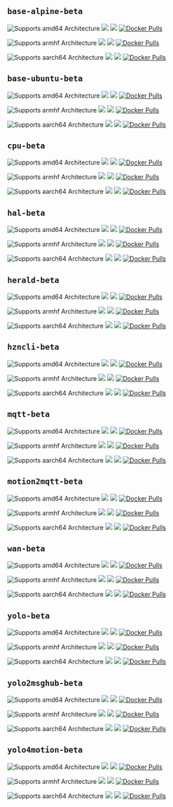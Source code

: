 ## `base-alpine-beta`

![Supports amd64 Architecture][amd64-shield]
[![](https://images.microbadger.com/badges/image/dcmartin/amd64_com.github.dcmartin.open-horizon.base-alpine-beta.svg)](https://microbadger.com/images/dcmartin/amd64_com.github.dcmartin.open-horizon.base-alpine-beta "Get your own image badge on microbadger.com")
[![](https://images.microbadger.com/badges/version/dcmartin/amd64_com.github.dcmartin.open-horizon.base-alpine-beta.svg)](https://microbadger.com/images/dcmartin/amd64_com.github.dcmartin.open-horizon.base-alpine-beta "Get your own version badge on microbadger.com")
[![Docker Pulls][pulls-amd64]][docker-amd64]

![Supports armhf Architecture][arm-shield]
[![](https://images.microbadger.com/badges/image/dcmartin/arm_com.github.dcmartin.open-horizon.base-alpine-beta.svg)](https://microbadger.com/images/dcmartin/arm_com.github.dcmartin.open-horizon.base-alpine-beta "Get your own image badge on microbadger.com")
[![](https://images.microbadger.com/badges/version/dcmartin/arm_com.github.dcmartin.open-horizon.base-alpine-beta.svg)](https://microbadger.com/images/dcmartin/arm_com.github.dcmartin.open-horizon.base-alpine-beta "Get your own version badge on microbadger.com")
[![Docker Pulls][pulls-arm]][docker-arm]

![Supports aarch64 Architecture][arm64-shield]
[![](https://images.microbadger.com/badges/image/dcmartin/arm64_com.github.dcmartin.open-horizon.base-alpine-beta.svg)](https://microbadger.com/images/dcmartin/arm64_com.github.dcmartin.open-horizon.base-alpine-beta "Get your own image badge on microbadger.com")
[![](https://images.microbadger.com/badges/version/dcmartin/arm64_com.github.dcmartin.open-horizon.base-alpine-beta.svg)](https://microbadger.com/images/dcmartin/arm64_com.github.dcmartin.open-horizon.base-alpine-beta "Get your own version badge on microbadger.com")
[![Docker Pulls][pulls-arm64]][docker-arm64]

[docker-amd64]: https://hub.docker.com/r/dcmartin/amd64_com.github.dcmartin.open-horizon.base-alpine-beta
[pulls-amd64]: https://img.shields.io/docker/pulls/dcmartin/amd64_com.github.dcmartin.open-horizon.base-alpine-beta.svg
[docker-arm]: https://hub.docker.com/r/dcmartin/arm_com.github.dcmartin.open-horizon.base-alpine-beta
[pulls-arm]: https://img.shields.io/docker/pulls/dcmartin/arm_com.github.dcmartin.open-horizon.base-alpine-beta.svg
[docker-arm64]: https://hub.docker.com/r/dcmartin/arm64_com.github.dcmartin.open-horizon.base-alpine-beta
[pulls-arm64]: https://img.shields.io/docker/pulls/dcmartin/arm64_com.github.dcmartin.open-horizon.base-alpine-beta.svg

## `base-ubuntu-beta`

![Supports amd64 Architecture][amd64-shield]
[![](https://images.microbadger.com/badges/image/dcmartin/amd64_com.github.dcmartin.open-horizon.base-ubuntu-beta.svg)](https://microbadger.com/images/dcmartin/amd64_com.github.dcmartin.open-horizon.base-ubuntu-beta "Get your own image badge on microbadger.com")
[![](https://images.microbadger.com/badges/version/dcmartin/amd64_com.github.dcmartin.open-horizon.base-ubuntu-beta.svg)](https://microbadger.com/images/dcmartin/amd64_com.github.dcmartin.open-horizon.base-ubuntu-beta "Get your own version badge on microbadger.com")
[![Docker Pulls][pulls-amd64]][docker-amd64]

![Supports armhf Architecture][arm-shield]
[![](https://images.microbadger.com/badges/image/dcmartin/arm_com.github.dcmartin.open-horizon.base-ubuntu-beta.svg)](https://microbadger.com/images/dcmartin/arm_com.github.dcmartin.open-horizon.base-ubuntu-beta "Get your own image badge on microbadger.com")
[![](https://images.microbadger.com/badges/version/dcmartin/arm_com.github.dcmartin.open-horizon.base-ubuntu-beta.svg)](https://microbadger.com/images/dcmartin/arm_com.github.dcmartin.open-horizon.base-ubuntu-beta "Get your own version badge on microbadger.com")
[![Docker Pulls][pulls-arm]][docker-arm]

![Supports aarch64 Architecture][arm64-shield]
[![](https://images.microbadger.com/badges/image/dcmartin/arm64_com.github.dcmartin.open-horizon.base-ubuntu-beta.svg)](https://microbadger.com/images/dcmartin/arm64_com.github.dcmartin.open-horizon.base-ubuntu-beta "Get your own image badge on microbadger.com")
[![](https://images.microbadger.com/badges/version/dcmartin/arm64_com.github.dcmartin.open-horizon.base-ubuntu-beta.svg)](https://microbadger.com/images/dcmartin/arm64_com.github.dcmartin.open-horizon.base-ubuntu-beta "Get your own version badge on microbadger.com")
[![Docker Pulls][pulls-arm64]][docker-arm64]

[docker-amd64]: https://hub.docker.com/r/dcmartin/amd64_com.github.dcmartin.open-horizon.base-ubuntu-beta
[pulls-amd64]: https://img.shields.io/docker/pulls/dcmartin/amd64_com.github.dcmartin.open-horizon.base-ubuntu-beta.svg
[docker-arm]: https://hub.docker.com/r/dcmartin/arm_com.github.dcmartin.open-horizon.base-ubuntu-beta
[pulls-arm]: https://img.shields.io/docker/pulls/dcmartin/arm_com.github.dcmartin.open-horizon.base-ubuntu-beta.svg
[docker-arm64]: https://hub.docker.com/r/dcmartin/arm64_com.github.dcmartin.open-horizon.base-ubuntu-beta
[pulls-arm64]: https://img.shields.io/docker/pulls/dcmartin/arm64_com.github.dcmartin.open-horizon.base-ubuntu-beta.svg

## `cpu-beta`

![Supports amd64 Architecture][amd64-shield]
[![](https://images.microbadger.com/badges/image/dcmartin/amd64_com.github.dcmartin.open-horizon.cpu-beta.svg)](https://microbadger.com/images/dcmartin/amd64_com.github.dcmartin.open-horizon.cpu-beta "Get your own image badge on microbadger.com")
[![](https://images.microbadger.com/badges/version/dcmartin/amd64_com.github.dcmartin.open-horizon.cpu-beta.svg)](https://microbadger.com/images/dcmartin/amd64_com.github.dcmartin.open-horizon.cpu-beta "Get your own version badge on microbadger.com")
[![Docker Pulls][pulls-amd64]][docker-amd64]

![Supports armhf Architecture][arm-shield]
[![](https://images.microbadger.com/badges/image/dcmartin/arm_com.github.dcmartin.open-horizon.cpu-beta.svg)](https://microbadger.com/images/dcmartin/arm_com.github.dcmartin.open-horizon.cpu-beta "Get your own image badge on microbadger.com")
[![](https://images.microbadger.com/badges/version/dcmartin/arm_com.github.dcmartin.open-horizon.cpu-beta.svg)](https://microbadger.com/images/dcmartin/arm_com.github.dcmartin.open-horizon.cpu-beta "Get your own version badge on microbadger.com")
[![Docker Pulls][pulls-arm]][docker-arm]

![Supports aarch64 Architecture][arm64-shield]
[![](https://images.microbadger.com/badges/image/dcmartin/arm64_com.github.dcmartin.open-horizon.cpu-beta.svg)](https://microbadger.com/images/dcmartin/arm64_com.github.dcmartin.open-horizon.cpu-beta "Get your own image badge on microbadger.com")
[![](https://images.microbadger.com/badges/version/dcmartin/arm64_com.github.dcmartin.open-horizon.cpu-beta.svg)](https://microbadger.com/images/dcmartin/arm64_com.github.dcmartin.open-horizon.cpu-beta "Get your own version badge on microbadger.com")
[![Docker Pulls][pulls-arm64]][docker-arm64]

[docker-amd64]: https://hub.docker.com/r/dcmartin/amd64_com.github.dcmartin.open-horizon.cpu-beta
[pulls-amd64]: https://img.shields.io/docker/pulls/dcmartin/amd64_com.github.dcmartin.open-horizon.cpu-beta.svg
[docker-arm]: https://hub.docker.com/r/dcmartin/arm_com.github.dcmartin.open-horizon.cpu-beta
[pulls-arm]: https://img.shields.io/docker/pulls/dcmartin/arm_com.github.dcmartin.open-horizon.cpu-beta.svg
[docker-arm64]: https://hub.docker.com/r/dcmartin/arm64_com.github.dcmartin.open-horizon.cpu-beta
[pulls-arm64]: https://img.shields.io/docker/pulls/dcmartin/arm64_com.github.dcmartin.open-horizon.cpu-beta.svg

## `hal-beta`

![Supports amd64 Architecture][amd64-shield]
[![](https://images.microbadger.com/badges/image/dcmartin/amd64_com.github.dcmartin.open-horizon.hal-beta.svg)](https://microbadger.com/images/dcmartin/amd64_com.github.dcmartin.open-horizon.hal-beta "Get your own image badge on microbadger.com")
[![](https://images.microbadger.com/badges/version/dcmartin/amd64_com.github.dcmartin.open-horizon.hal-beta.svg)](https://microbadger.com/images/dcmartin/amd64_com.github.dcmartin.open-horizon.hal-beta "Get your own version badge on microbadger.com")
[![Docker Pulls][pulls-amd64]][docker-amd64]

![Supports armhf Architecture][arm-shield]
[![](https://images.microbadger.com/badges/image/dcmartin/arm_com.github.dcmartin.open-horizon.hal-beta.svg)](https://microbadger.com/images/dcmartin/arm_com.github.dcmartin.open-horizon.hal-beta "Get your own image badge on microbadger.com")
[![](https://images.microbadger.com/badges/version/dcmartin/arm_com.github.dcmartin.open-horizon.hal-beta.svg)](https://microbadger.com/images/dcmartin/arm_com.github.dcmartin.open-horizon.hal-beta "Get your own version badge on microbadger.com")
[![Docker Pulls][pulls-arm]][docker-arm]

![Supports aarch64 Architecture][arm64-shield]
[![](https://images.microbadger.com/badges/image/dcmartin/arm64_com.github.dcmartin.open-horizon.hal-beta.svg)](https://microbadger.com/images/dcmartin/arm64_com.github.dcmartin.open-horizon.hal-beta "Get your own image badge on microbadger.com")
[![](https://images.microbadger.com/badges/version/dcmartin/arm64_com.github.dcmartin.open-horizon.hal-beta.svg)](https://microbadger.com/images/dcmartin/arm64_com.github.dcmartin.open-horizon.hal-beta "Get your own version badge on microbadger.com")
[![Docker Pulls][pulls-arm64]][docker-arm64]

[docker-amd64]: https://hub.docker.com/r/dcmartin/amd64_com.github.dcmartin.open-horizon.hal-beta
[pulls-amd64]: https://img.shields.io/docker/pulls/dcmartin/amd64_com.github.dcmartin.open-horizon.hal-beta.svg
[docker-arm]: https://hub.docker.com/r/dcmartin/arm_com.github.dcmartin.open-horizon.hal-beta
[pulls-arm]: https://img.shields.io/docker/pulls/dcmartin/arm_com.github.dcmartin.open-horizon.hal-beta.svg
[docker-arm64]: https://hub.docker.com/r/dcmartin/arm64_com.github.dcmartin.open-horizon.hal-beta
[pulls-arm64]: https://img.shields.io/docker/pulls/dcmartin/arm64_com.github.dcmartin.open-horizon.hal-beta.svg

## `herald-beta`

![Supports amd64 Architecture][amd64-shield]
[![](https://images.microbadger.com/badges/image/dcmartin/amd64_com.github.dcmartin.open-horizon.herald-beta.svg)](https://microbadger.com/images/dcmartin/amd64_com.github.dcmartin.open-horizon.herald-beta "Get your own image badge on microbadger.com")
[![](https://images.microbadger.com/badges/version/dcmartin/amd64_com.github.dcmartin.open-horizon.herald-beta.svg)](https://microbadger.com/images/dcmartin/amd64_com.github.dcmartin.open-horizon.herald-beta "Get your own version badge on microbadger.com")
[![Docker Pulls][pulls-amd64]][docker-amd64]

![Supports armhf Architecture][arm-shield]
[![](https://images.microbadger.com/badges/image/dcmartin/arm_com.github.dcmartin.open-horizon.herald-beta.svg)](https://microbadger.com/images/dcmartin/arm_com.github.dcmartin.open-horizon.herald-beta "Get your own image badge on microbadger.com")
[![](https://images.microbadger.com/badges/version/dcmartin/arm_com.github.dcmartin.open-horizon.herald-beta.svg)](https://microbadger.com/images/dcmartin/arm_com.github.dcmartin.open-horizon.herald-beta "Get your own version badge on microbadger.com")
[![Docker Pulls][pulls-arm]][docker-arm]

![Supports aarch64 Architecture][arm64-shield]
[![](https://images.microbadger.com/badges/image/dcmartin/arm64_com.github.dcmartin.open-horizon.herald-beta.svg)](https://microbadger.com/images/dcmartin/arm64_com.github.dcmartin.open-horizon.herald-beta "Get your own image badge on microbadger.com")
[![](https://images.microbadger.com/badges/version/dcmartin/arm64_com.github.dcmartin.open-horizon.herald-beta.svg)](https://microbadger.com/images/dcmartin/arm64_com.github.dcmartin.open-horizon.herald-beta "Get your own version badge on microbadger.com")
[![Docker Pulls][pulls-arm64]][docker-arm64]

[docker-amd64]: https://hub.docker.com/r/dcmartin/amd64_com.github.dcmartin.open-horizon.herald-beta
[pulls-amd64]: https://img.shields.io/docker/pulls/dcmartin/amd64_com.github.dcmartin.open-horizon.herald-beta.svg
[docker-arm]: https://hub.docker.com/r/dcmartin/arm_com.github.dcmartin.open-horizon.herald-beta
[pulls-arm]: https://img.shields.io/docker/pulls/dcmartin/arm_com.github.dcmartin.open-horizon.herald-beta.svg
[docker-arm64]: https://hub.docker.com/r/dcmartin/arm64_com.github.dcmartin.open-horizon.herald-beta
[pulls-arm64]: https://img.shields.io/docker/pulls/dcmartin/arm64_com.github.dcmartin.open-horizon.herald-beta.svg

## `hzncli-beta`

![Supports amd64 Architecture][amd64-shield]
[![](https://images.microbadger.com/badges/image/dcmartin/amd64_com.github.dcmartin.open-horizon.hzncli-beta.svg)](https://microbadger.com/images/dcmartin/amd64_com.github.dcmartin.open-horizon.hzncli-beta "Get your own image badge on microbadger.com")
[![](https://images.microbadger.com/badges/version/dcmartin/amd64_com.github.dcmartin.open-horizon.hzncli-beta.svg)](https://microbadger.com/images/dcmartin/amd64_com.github.dcmartin.open-horizon.hzncli-beta "Get your own version badge on microbadger.com")
[![Docker Pulls][pulls-amd64]][docker-amd64]

![Supports armhf Architecture][arm-shield]
[![](https://images.microbadger.com/badges/image/dcmartin/arm_com.github.dcmartin.open-horizon.hzncli-beta.svg)](https://microbadger.com/images/dcmartin/arm_com.github.dcmartin.open-horizon.hzncli-beta "Get your own image badge on microbadger.com")
[![](https://images.microbadger.com/badges/version/dcmartin/arm_com.github.dcmartin.open-horizon.hzncli-beta.svg)](https://microbadger.com/images/dcmartin/arm_com.github.dcmartin.open-horizon.hzncli-beta "Get your own version badge on microbadger.com")
[![Docker Pulls][pulls-arm]][docker-arm]

![Supports aarch64 Architecture][arm64-shield]
[![](https://images.microbadger.com/badges/image/dcmartin/arm64_com.github.dcmartin.open-horizon.hzncli-beta.svg)](https://microbadger.com/images/dcmartin/arm64_com.github.dcmartin.open-horizon.hzncli-beta "Get your own image badge on microbadger.com")
[![](https://images.microbadger.com/badges/version/dcmartin/arm64_com.github.dcmartin.open-horizon.hzncli-beta.svg)](https://microbadger.com/images/dcmartin/arm64_com.github.dcmartin.open-horizon.hzncli-beta "Get your own version badge on microbadger.com")
[![Docker Pulls][pulls-arm64]][docker-arm64]

[docker-amd64]: https://hub.docker.com/r/dcmartin/amd64_com.github.dcmartin.open-horizon.hzncli-beta
[pulls-amd64]: https://img.shields.io/docker/pulls/dcmartin/amd64_com.github.dcmartin.open-horizon.hzncli-beta.svg
[docker-arm]: https://hub.docker.com/r/dcmartin/arm_com.github.dcmartin.open-horizon.hzncli-beta
[pulls-arm]: https://img.shields.io/docker/pulls/dcmartin/arm_com.github.dcmartin.open-horizon.hzncli-beta.svg
[docker-arm64]: https://hub.docker.com/r/dcmartin/arm64_com.github.dcmartin.open-horizon.hzncli-beta
[pulls-arm64]: https://img.shields.io/docker/pulls/dcmartin/arm64_com.github.dcmartin.open-horizon.hzncli-beta.svg

## `mqtt-beta`

![Supports amd64 Architecture][amd64-shield]
[![](https://images.microbadger.com/badges/image/dcmartin/amd64_com.github.dcmartin.open-horizon.mqtt-beta.svg)](https://microbadger.com/images/dcmartin/amd64_com.github.dcmartin.open-horizon.mqtt-beta "Get your own image badge on microbadger.com")
[![](https://images.microbadger.com/badges/version/dcmartin/amd64_com.github.dcmartin.open-horizon.mqtt-beta.svg)](https://microbadger.com/images/dcmartin/amd64_com.github.dcmartin.open-horizon.mqtt-beta "Get your own version badge on microbadger.com")
[![Docker Pulls][pulls-amd64]][docker-amd64]

![Supports armhf Architecture][arm-shield]
[![](https://images.microbadger.com/badges/image/dcmartin/arm_com.github.dcmartin.open-horizon.mqtt-beta.svg)](https://microbadger.com/images/dcmartin/arm_com.github.dcmartin.open-horizon.mqtt-beta "Get your own image badge on microbadger.com")
[![](https://images.microbadger.com/badges/version/dcmartin/arm_com.github.dcmartin.open-horizon.mqtt-beta.svg)](https://microbadger.com/images/dcmartin/arm_com.github.dcmartin.open-horizon.mqtt-beta "Get your own version badge on microbadger.com")
[![Docker Pulls][pulls-arm]][docker-arm]

![Supports aarch64 Architecture][arm64-shield]
[![](https://images.microbadger.com/badges/image/dcmartin/arm64_com.github.dcmartin.open-horizon.mqtt-beta.svg)](https://microbadger.com/images/dcmartin/arm64_com.github.dcmartin.open-horizon.mqtt-beta "Get your own image badge on microbadger.com")
[![](https://images.microbadger.com/badges/version/dcmartin/arm64_com.github.dcmartin.open-horizon.mqtt-beta.svg)](https://microbadger.com/images/dcmartin/arm64_com.github.dcmartin.open-horizon.mqtt-beta "Get your own version badge on microbadger.com")
[![Docker Pulls][pulls-arm64]][docker-arm64]

[docker-amd64]: https://hub.docker.com/r/dcmartin/amd64_com.github.dcmartin.open-horizon.mqtt-beta
[pulls-amd64]: https://img.shields.io/docker/pulls/dcmartin/amd64_com.github.dcmartin.open-horizon.mqtt-beta.svg
[docker-arm]: https://hub.docker.com/r/dcmartin/arm_com.github.dcmartin.open-horizon.mqtt-beta
[pulls-arm]: https://img.shields.io/docker/pulls/dcmartin/arm_com.github.dcmartin.open-horizon.mqtt-beta.svg
[docker-arm64]: https://hub.docker.com/r/dcmartin/arm64_com.github.dcmartin.open-horizon.mqtt-beta
[pulls-arm64]: https://img.shields.io/docker/pulls/dcmartin/arm64_com.github.dcmartin.open-horizon.mqtt-beta.svg

## `motion2mqtt-beta`

![Supports amd64 Architecture][amd64-shield]
[![](https://images.microbadger.com/badges/image/dcmartin/amd64_com.github.dcmartin.open-horizon.motion2mqtt-beta.svg)](https://microbadger.com/images/dcmartin/amd64_com.github.dcmartin.open-horizon.motion2mqtt-beta "Get your own image badge on microbadger.com")
[![](https://images.microbadger.com/badges/version/dcmartin/amd64_com.github.dcmartin.open-horizon.motion2mqtt-beta.svg)](https://microbadger.com/images/dcmartin/amd64_com.github.dcmartin.open-horizon.motion2mqtt-beta "Get your own version badge on microbadger.com")
[![Docker Pulls][pulls-amd64]][docker-amd64]

![Supports armhf Architecture][arm-shield]
[![](https://images.microbadger.com/badges/image/dcmartin/arm_com.github.dcmartin.open-horizon.motion2mqtt-beta.svg)](https://microbadger.com/images/dcmartin/arm_com.github.dcmartin.open-horizon.motion2mqtt-beta "Get your own image badge on microbadger.com")
[![](https://images.microbadger.com/badges/version/dcmartin/arm_com.github.dcmartin.open-horizon.motion2mqtt-beta.svg)](https://microbadger.com/images/dcmartin/arm_com.github.dcmartin.open-horizon.motion2mqtt-beta "Get your own version badge on microbadger.com")
[![Docker Pulls][pulls-arm]][docker-arm]

![Supports aarch64 Architecture][arm64-shield]
[![](https://images.microbadger.com/badges/image/dcmartin/arm64_com.github.dcmartin.open-horizon.motion2mqtt-beta.svg)](https://microbadger.com/images/dcmartin/arm64_com.github.dcmartin.open-horizon.motion2mqtt-beta "Get your own image badge on microbadger.com")
[![](https://images.microbadger.com/badges/version/dcmartin/arm64_com.github.dcmartin.open-horizon.motion2mqtt-beta.svg)](https://microbadger.com/images/dcmartin/arm64_com.github.dcmartin.open-horizon.motion2mqtt-beta "Get your own version badge on microbadger.com")
[![Docker Pulls][pulls-arm64]][docker-arm64]

[docker-amd64]: https://hub.docker.com/r/dcmartin/amd64_com.github.dcmartin.open-horizon.motion2mqtt-beta
[pulls-amd64]: https://img.shields.io/docker/pulls/dcmartin/amd64_com.github.dcmartin.open-horizon.motion2mqtt-beta.svg
[docker-arm]: https://hub.docker.com/r/dcmartin/arm_com.github.dcmartin.open-horizon.motion2mqtt-beta
[pulls-arm]: https://img.shields.io/docker/pulls/dcmartin/arm_com.github.dcmartin.open-horizon.motion2mqtt-beta.svg
[docker-arm64]: https://hub.docker.com/r/dcmartin/arm64_com.github.dcmartin.open-horizon.motion2mqtt-beta
[pulls-arm64]: https://img.shields.io/docker/pulls/dcmartin/arm64_com.github.dcmartin.open-horizon.motion2mqtt-beta.svg


## `wan-beta`

![Supports amd64 Architecture][amd64-shield]
[![](https://images.microbadger.com/badges/image/dcmartin/amd64_com.github.dcmartin.open-horizon.wan-beta.svg)](https://microbadger.com/images/dcmartin/amd64_com.github.dcmartin.open-horizon.wan-beta "Get your own image badge on microbadger.com")
[![](https://images.microbadger.com/badges/version/dcmartin/amd64_com.github.dcmartin.open-horizon.wan-beta.svg)](https://microbadger.com/images/dcmartin/amd64_com.github.dcmartin.open-horizon.wan-beta "Get your own version badge on microbadger.com")
[![Docker Pulls][pulls-amd64]][docker-amd64]

![Supports armhf Architecture][arm-shield]
[![](https://images.microbadger.com/badges/image/dcmartin/arm_com.github.dcmartin.open-horizon.wan-beta.svg)](https://microbadger.com/images/dcmartin/arm_com.github.dcmartin.open-horizon.wan-beta "Get your own image badge on microbadger.com")
[![](https://images.microbadger.com/badges/version/dcmartin/arm_com.github.dcmartin.open-horizon.wan-beta.svg)](https://microbadger.com/images/dcmartin/arm_com.github.dcmartin.open-horizon.wan-beta "Get your own version badge on microbadger.com")
[![Docker Pulls][pulls-arm]][docker-arm]

![Supports aarch64 Architecture][arm64-shield]
[![](https://images.microbadger.com/badges/image/dcmartin/arm64_com.github.dcmartin.open-horizon.wan-beta.svg)](https://microbadger.com/images/dcmartin/arm64_com.github.dcmartin.open-horizon.wan-beta "Get your own image badge on microbadger.com")
[![](https://images.microbadger.com/badges/version/dcmartin/arm64_com.github.dcmartin.open-horizon.wan-beta.svg)](https://microbadger.com/images/dcmartin/arm64_com.github.dcmartin.open-horizon.wan-beta "Get your own version badge on microbadger.com")
[![Docker Pulls][pulls-arm64]][docker-arm64]

[docker-amd64]: https://hub.docker.com/r/dcmartin/amd64_com.github.dcmartin.open-horizon.wan-beta
[pulls-amd64]: https://img.shields.io/docker/pulls/dcmartin/amd64_com.github.dcmartin.open-horizon.wan-beta.svg
[docker-arm]: https://hub.docker.com/r/dcmartin/arm_com.github.dcmartin.open-horizon.wan-beta
[pulls-arm]: https://img.shields.io/docker/pulls/dcmartin/arm_com.github.dcmartin.open-horizon.wan-beta.svg
[docker-arm64]: https://hub.docker.com/r/dcmartin/arm64_com.github.dcmartin.open-horizon.wan-beta
[pulls-arm64]: https://img.shields.io/docker/pulls/dcmartin/arm64_com.github.dcmartin.open-horizon.wan-beta.svg

## `yolo-beta`

![Supports amd64 Architecture][amd64-shield]
[![](https://images.microbadger.com/badges/image/dcmartin/amd64_com.github.dcmartin.open-horizon.yolo-beta.svg)](https://microbadger.com/images/dcmartin/amd64_com.github.dcmartin.open-horizon.yolo-beta "Get your own image badge on microbadger.com")
[![](https://images.microbadger.com/badges/version/dcmartin/amd64_com.github.dcmartin.open-horizon.yolo-beta.svg)](https://microbadger.com/images/dcmartin/amd64_com.github.dcmartin.open-horizon.yolo-beta "Get your own version badge on microbadger.com")
[![Docker Pulls][pulls-amd64]][docker-amd64]

![Supports armhf Architecture][arm-shield]
[![](https://images.microbadger.com/badges/image/dcmartin/arm_com.github.dcmartin.open-horizon.yolo-beta.svg)](https://microbadger.com/images/dcmartin/arm_com.github.dcmartin.open-horizon.yolo-beta "Get your own image badge on microbadger.com")
[![](https://images.microbadger.com/badges/version/dcmartin/arm_com.github.dcmartin.open-horizon.yolo-beta.svg)](https://microbadger.com/images/dcmartin/arm_com.github.dcmartin.open-horizon.yolo-beta "Get your own version badge on microbadger.com")
[![Docker Pulls][pulls-arm]][docker-arm]

![Supports aarch64 Architecture][arm64-shield]
[![](https://images.microbadger.com/badges/image/dcmartin/arm64_com.github.dcmartin.open-horizon.yolo-beta.svg)](https://microbadger.com/images/dcmartin/arm64_com.github.dcmartin.open-horizon.yolo-beta "Get your own image badge on microbadger.com")
[![](https://images.microbadger.com/badges/version/dcmartin/arm64_com.github.dcmartin.open-horizon.yolo-beta.svg)](https://microbadger.com/images/dcmartin/arm64_com.github.dcmartin.open-horizon.yolo-beta "Get your own version badge on microbadger.com")
[![Docker Pulls][pulls-arm64]][docker-arm64]

[docker-amd64]: https://hub.docker.com/r/dcmartin/amd64_com.github.dcmartin.open-horizon.yolo-beta
[pulls-amd64]: https://img.shields.io/docker/pulls/dcmartin/amd64_com.github.dcmartin.open-horizon.yolo-beta.svg
[docker-arm]: https://hub.docker.com/r/dcmartin/arm_com.github.dcmartin.open-horizon.yolo-beta
[pulls-arm]: https://img.shields.io/docker/pulls/dcmartin/arm_com.github.dcmartin.open-horizon.yolo-beta.svg
[docker-arm64]: https://hub.docker.com/r/dcmartin/arm64_com.github.dcmartin.open-horizon.yolo-beta
[pulls-arm64]: https://img.shields.io/docker/pulls/dcmartin/arm64_com.github.dcmartin.open-horizon.yolo-beta.svg

## `yolo2msghub-beta`

![Supports amd64 Architecture][amd64-shield]
[![](https://images.microbadger.com/badges/image/dcmartin/amd64_com.github.dcmartin.open-horizon.yolo2msghub-beta.svg)](https://microbadger.com/images/dcmartin/amd64_com.github.dcmartin.open-horizon.yolo2msghub-beta "Get your own image badge on microbadger.com")
[![](https://images.microbadger.com/badges/version/dcmartin/amd64_com.github.dcmartin.open-horizon.yolo2msghub-beta.svg)](https://microbadger.com/images/dcmartin/amd64_com.github.dcmartin.open-horizon.yolo2msghub-beta "Get your own version badge on microbadger.com")
[![Docker Pulls][pulls-amd64]][docker-amd64]

![Supports armhf Architecture][arm-shield]
[![](https://images.microbadger.com/badges/image/dcmartin/arm_com.github.dcmartin.open-horizon.yolo2msghub-beta.svg)](https://microbadger.com/images/dcmartin/arm_com.github.dcmartin.open-horizon.yolo2msghub-beta "Get your own image badge on microbadger.com")
[![](https://images.microbadger.com/badges/version/dcmartin/arm_com.github.dcmartin.open-horizon.yolo2msghub-beta.svg)](https://microbadger.com/images/dcmartin/arm_com.github.dcmartin.open-horizon.yolo2msghub-beta "Get your own version badge on microbadger.com")
[![Docker Pulls][pulls-arm]][docker-arm]

![Supports aarch64 Architecture][arm64-shield]
[![](https://images.microbadger.com/badges/image/dcmartin/arm64_com.github.dcmartin.open-horizon.yolo2msghub-beta.svg)](https://microbadger.com/images/dcmartin/arm64_com.github.dcmartin.open-horizon.yolo2msghub-beta "Get your own image badge on microbadger.com")
[![](https://images.microbadger.com/badges/version/dcmartin/arm64_com.github.dcmartin.open-horizon.yolo2msghub-beta.svg)](https://microbadger.com/images/dcmartin/arm64_com.github.dcmartin.open-horizon.yolo2msghub-beta "Get your own version badge on microbadger.com")
[![Docker Pulls][pulls-arm64]][docker-arm64]

[docker-amd64]: https://hub.docker.com/r/dcmartin/amd64_com.github.dcmartin.open-horizon.yolo2msghub-beta
[pulls-amd64]: https://img.shields.io/docker/pulls/dcmartin/amd64_com.github.dcmartin.open-horizon.yolo2msghub-beta.svg
[docker-arm]: https://hub.docker.com/r/dcmartin/arm_com.github.dcmartin.open-horizon.yolo2msghub-beta
[pulls-arm]: https://img.shields.io/docker/pulls/dcmartin/arm_com.github.dcmartin.open-horizon.yolo2msghub-beta.svg
[docker-arm64]: https://hub.docker.com/r/dcmartin/arm64_com.github.dcmartin.open-horizon.yolo2msghub-beta
[pulls-arm64]: https://img.shields.io/docker/pulls/dcmartin/arm64_com.github.dcmartin.open-horizon.yolo2msghub-beta.svg

## `yolo4motion-beta`

![Supports amd64 Architecture][amd64-shield]
[![](https://images.microbadger.com/badges/image/dcmartin/amd64_com.github.dcmartin.open-horizon.yolo4motion-beta.svg)](https://microbadger.com/images/dcmartin/amd64_com.github.dcmartin.open-horizon.yolo4motion-beta "Get your own image badge on microbadger.com")
[![](https://images.microbadger.com/badges/version/dcmartin/amd64_com.github.dcmartin.open-horizon.yolo4motion-beta.svg)](https://microbadger.com/images/dcmartin/amd64_com.github.dcmartin.open-horizon.yolo4motion-beta "Get your own version badge on microbadger.com")
[![Docker Pulls][pulls-amd64]][docker-amd64]

![Supports armhf Architecture][arm-shield]
[![](https://images.microbadger.com/badges/image/dcmartin/arm_com.github.dcmartin.open-horizon.yolo4motion-beta.svg)](https://microbadger.com/images/dcmartin/arm_com.github.dcmartin.open-horizon.yolo4motion-beta "Get your own image badge on microbadger.com")
[![](https://images.microbadger.com/badges/version/dcmartin/arm_com.github.dcmartin.open-horizon.yolo4motion-beta.svg)](https://microbadger.com/images/dcmartin/arm_com.github.dcmartin.open-horizon.yolo4motion-beta "Get your own version badge on microbadger.com")
[![Docker Pulls][pulls-arm]][docker-arm]

![Supports aarch64 Architecture][arm64-shield]
[![](https://images.microbadger.com/badges/image/dcmartin/arm64_com.github.dcmartin.open-horizon.yolo4motion-beta.svg)](https://microbadger.com/images/dcmartin/arm64_com.github.dcmartin.open-horizon.yolo4motion-beta "Get your own image badge on microbadger.com")
[![](https://images.microbadger.com/badges/version/dcmartin/arm64_com.github.dcmartin.open-horizon.yolo4motion-beta.svg)](https://microbadger.com/images/dcmartin/arm64_com.github.dcmartin.open-horizon.yolo4motion-beta "Get your own version badge on microbadger.com")
[![Docker Pulls][pulls-arm64]][docker-arm64]

[docker-amd64]: https://hub.docker.com/r/dcmartin/amd64_com.github.dcmartin.open-horizon.yolo4motion-beta
[pulls-amd64]: https://img.shields.io/docker/pulls/dcmartin/amd64_com.github.dcmartin.open-horizon.yolo4motion-beta.svg
[docker-arm]: https://hub.docker.com/r/dcmartin/arm_com.github.dcmartin.open-horizon.yolo4motion-beta
[pulls-arm]: https://img.shields.io/docker/pulls/dcmartin/arm_com.github.dcmartin.open-horizon.yolo4motion-beta.svg
[docker-arm64]: https://hub.docker.com/r/dcmartin/arm64_com.github.dcmartin.open-horizon.yolo4motion-beta
[pulls-arm64]: https://img.shields.io/docker/pulls/dcmartin/arm64_com.github.dcmartin.open-horizon.yolo4motion-beta.svg

[arm64-shield]: https://img.shields.io/badge/aarch64-yes-green.svg
[amd64-shield]: https://img.shields.io/badge/amd64-yes-green.svg
[arm-shield]: https://img.shields.io/badge/armhf-yes-green.svg
